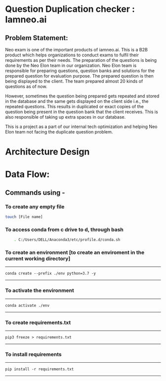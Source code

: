 # Question Duplication checker : Iamneo.ai

## Problem Statement: 
Neo exam is one of the important products of iamneo.ai. This is a B2B product which helps organizations to conduct exams to fulfil their requirements as per their needs. The preparation of the questions is being done by the Neo Elon team in our organization. Neo Elon team is responsible for preparing questions, question banks and solutions for the prepared question for evaluation purpose. The prepared question is then being displayed to the client. The team prepared almost 20 kinds of questions as of now. 

However, sometimes the question being prepared gets repeated and stored in the database and the same gets displayed on the client side i.e., the repeated questions. This results in duplicated or exact copies of the question being present in the question bank that the client receives.  This is also responsible of taking up extra spaces in our database.

This is a project as a part of our internal tech optimization and helping Neo Elon team not facing the duplicate question problem.

# Architecture Design



# Data Flow:
[]("https://www.figma.com/embed?embed_host=share&url=https%3A%2F%2Fwww.figma.com%2Ffile%2FJrsbruMXVhNl7z7g4fA38I%2FW2W_Duplicate_Data_Flow%3Fnode-id%3D0%253A1")

## Commands using -

### To create any empty file
```bash
touch [File name]
```

### To access conda from c drive to d, through bash
```bash
    . C:/Users/DELL/Anaconda3/etc/profile.d/conda.sh
```

### To create an environment [to create an enviroment in the current working directory]
--------------------
    conda create --prefix ./env python=3.7 -y 
--------------------

### To activate the environment
--------------------
    conda activate ./env
--------------------

### To create requirements.txt
--------------------
    pip3 freeze > requirements.txt
--------------------

### To install requirements
--------------------
    pip install -r requirements.txt 
--------------------
